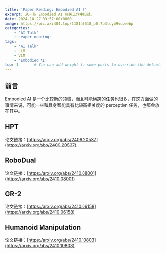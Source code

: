 ```yaml
---
title: 'Paper Reading: Embodied AI 2'
excerpt: 从一些 Embodied AI 相关工作中扫过。
date: 2024-10-27 03:57:00+0800
image: https://pic.axi404.top/118143618_p0.7p3lcyb9vq.webp
categories:
    - 'AI Talk'
    - 'Paper Reading'
tags:
    - 'AI Talk'
    - LLM
    - VLM
    - 'Embodied AI'
top: 1       # You can add weight to some posts to override the default sorting (date descending)
---
```


## 前言

Embodied AI 是一个比较新的领域，而且可能横跨的任务也很多，在这方面做的事情来说，可能一些和具身智能具有比较高相关度的 perception 任务，也都会放在其中。

## HPT

论文链接：[https://arxiv.org/abs/2409.20537](https://arxiv.org/abs/2409.20537)

## RoboDual

论文链接：[https://arxiv.org/abs/2410.08001](https://arxiv.org/abs/2410.08001)

## GR-2

论文链接：[https://arxiv.org/abs/2410.06158](https://arxiv.org/abs/2410.06158)

## Humanoid Manipulation

论文链接：[https://arxiv.org/abs/2410.10803](https://arxiv.org/abs/2410.10803)
